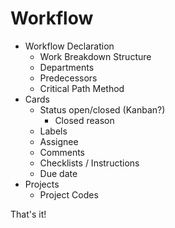 # Workflow

 - Workflow Declaration
   - Work Breakdown Structure
   - Departments
   - Predecessors
   - Critical Path Method
 - Cards
   - Status open/closed (Kanban?)
      - Closed reason
   - Labels
   - Assignee
   - Comments
   - Checklists / Instructions
   - Due date
 - Projects
   - Project Codes

That's it!
